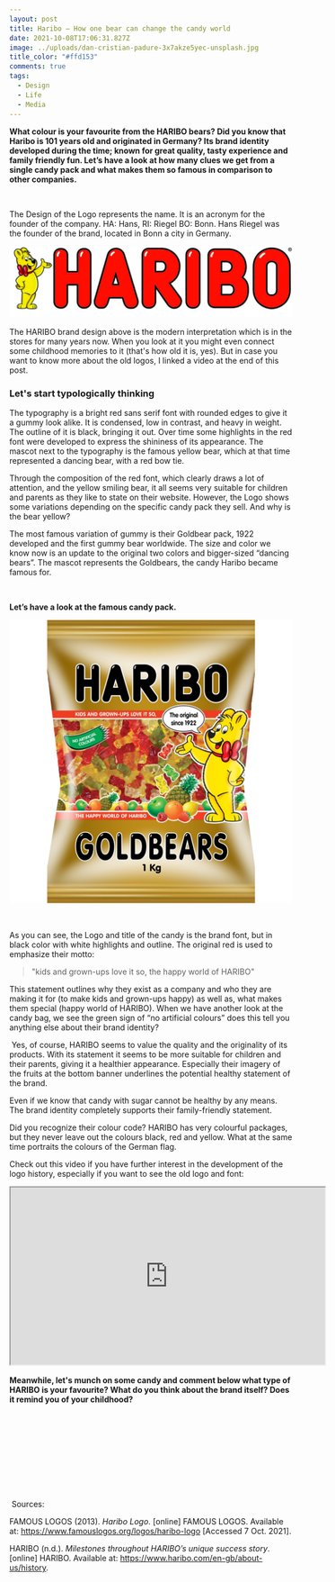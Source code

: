```yaml
---
layout: post
title: Haribo – How one bear can change the candy world
date: 2021-10-08T17:06:31.827Z
image: ../uploads/dan-cristian-padure-3x7akze5yec-unsplash.jpg
title_color: "#ffd153"
comments: true
tags:
  - Design
  - Life
  - Media
---
```

**What colour is your favourite from the HARIBO bears? Did you know that Haribo is 101 years old and originated in Germany? Its brand identity developed during the time; known for great quality, tasty experience and family friendly fun. Let’s have a look at how many clues we get from a single candy pack and what makes them so famous in comparison to other companies.** 

 

The Design of the Logo represents the name. It is an acronym for the founder of the company. HA: Hans, RI: Riegel BO: Bonn. Hans Riegel was the founder of the brand, located in Bonn a city in Germany. 

![The HARIBO logo and typography](../uploads/haribo_logo-1024x259.jpg "The HARIBO logo and typography")

The HARIBO brand design above is the modern interpretation which is in the stores for many years now. When you look at it you might even connect some childhood memories to it (that's how old it is, yes). But in case you want to know more about the old logos, I linked a video at the end of this post. 

### Let's start typologically thinking

The typography is a bright red sans serif font with rounded edges to give it a gummy look alike. It is condensed, low in contrast, and heavy in weight. The outline of it is black, bringing it out. Over time some highlights in the red font were developed to express the shininess of its appearance. The mascot next to the typography is the famous yellow bear, which at that time represented a dancing bear, with a red bow tie. 

Through the composition of the red font, which clearly draws a lot of attention, and the yellow smiling bear, it all seems very suitable for children and parents as they like to state on their website. However, the Logo shows some variations depending on the specific candy pack they sell. And why is the bear yellow? 

The most famous variation of gummy is their Goldbear pack, 1922 developed and the first gummy bear worldwide. The size and color we know now is an update to the original two colors and bigger-sized “dancing bears”. The mascot represents the Goldbears, the candy Haribo became famous for.

 

**Let’s have a look at the famous candy pack.** 

![Goldbear HARIBO Candy bag](../uploads/13865126428702.jpg "Goldbear HARIBO Candy bag")

 

As you can see, the Logo and title of the candy is the brand font, but in black color with white highlights and outline. The original red is used to emphasize their motto:

>  "kids and grown-ups love it so, the happy world of HARIBO"

This statement outlines why they exist as a company and who they are making it for (to make kids and grown-ups happy) as well as, what makes them special (happy world of HARIBO). When we have another look at the candy bag, we see the green sign of “no artificial colours” does this tell you anything else about their brand identity?

 Yes, of course, HARIBO seems to value the quality and the originality of its products. With its statement it seems to be more suitable for children and their parents, giving it a healthier appearance. Especially their imagery of the fruits at the bottom banner underlines the potential healthy statement of the brand. 

Even if we know that candy with sugar cannot be healthy by any means. The brand identity completely supports their family-friendly statement.

Did you recognize their colour code? HARIBO has very colourful packages, but they never leave out the colours black, red and yellow. What at the same time portraits the colours of the German flag. 

Check out this video if you have further interest in the development of the logo history, especially if you want to see the old logo and font: 

<div class="video-box"><iframe width="560" height="315" src="https://www.youtube.com/embed/Nk9WOLsQMQI?rel=0" allow="accelerometer; autoplay; encrypted-media; gyroscope; picture-in-picture" allowfullscreen></iframe></div>

**Meanwhile, let's munch on some candy and comment below what type of HARIBO is your favourite? What do you think about the brand itself? Does it remind you of your childhood?** 

 

 

 



 

 

 Sources:

FAMOUS LOGOS (2013). *Haribo Logo*. \[online] FAMOUS LOGOS. Available at: https://www.famouslogos.org/logos/haribo-logo \[Accessed 7 Oct. 2021].

HARIBO (n.d.). *Milestones throughout HARIBO’s unique success story*. \[online] HARIBO. Available at: https://www.haribo.com/en-gb/about-us/history.

‌